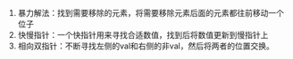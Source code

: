 1. 暴力解法：找到需要移除的元素，将需要移除元素后面的元素都往前移动一个位子
2. 快慢指针：一个快指针用来寻找合适数值，找到后将数值更新到慢指针上
3. 相向双指针：不断寻找左侧的val和右侧的非val，然后将两者的位置交换。